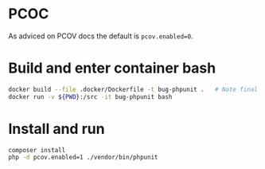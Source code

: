 # PCOC

As adviced on PCOV docs the default is `pcov.enabled=0`.

# Build and enter container bash

```bash
docker build --file .docker/Dockerfile -t bug-phpunit .   # Note final "."
docker run -v ${PWD}:/src -it bug-phpunit bash
```

# Install and run

```bash
composer install
php -d pcov.enabled=1 ./vendor/bin/phpunit
```
